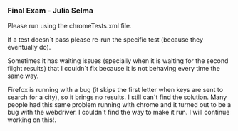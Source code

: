 ### Final Exam - Julia Selma

Please run using the chromeTests.xml file.

If a test doesn´t pass please re-run the specific test (because they eventually do).

Sometimes it has waiting issues (specially when it is waiting for the second flight results) that I couldn´t fix because it is not behaving every time the same way.

Firefox is running with a bug (it skips the first letter when keys are sent to search for a city), so it brings no results. I still can´t find the solution. Many people had this same problem running with chrome and it turned out to be a bug with the webdriver. I couldn´t find the way to make it run. I will continue working on this!. 